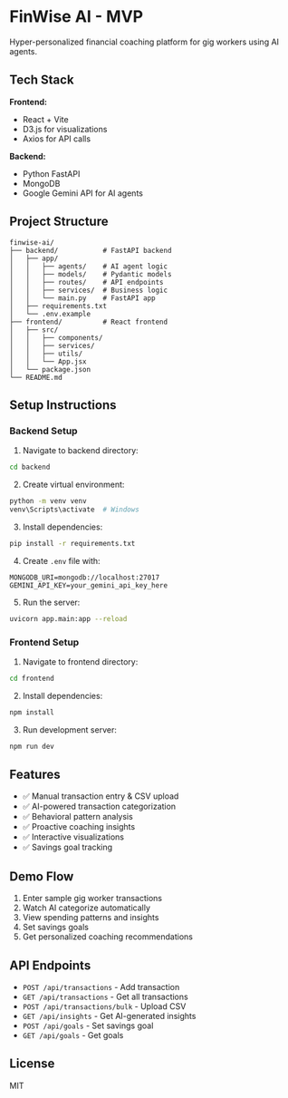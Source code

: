 # FinWise AI - MVP

Hyper-personalized financial coaching platform for gig workers using AI agents.

## Tech Stack

**Frontend:**
- React + Vite
- D3.js for visualizations
- Axios for API calls

**Backend:**
- Python FastAPI
- MongoDB
- Google Gemini API for AI agents

## Project Structure

```
finwise-ai/
├── backend/           # FastAPI backend
│   ├── app/
│   │   ├── agents/    # AI agent logic
│   │   ├── models/    # Pydantic models
│   │   ├── routes/    # API endpoints
│   │   ├── services/  # Business logic
│   │   └── main.py    # FastAPI app
│   ├── requirements.txt
│   └── .env.example
├── frontend/          # React frontend
│   ├── src/
│   │   ├── components/
│   │   ├── services/
│   │   ├── utils/
│   │   └── App.jsx
│   └── package.json
└── README.md
```

## Setup Instructions

### Backend Setup

1. Navigate to backend directory:
```bash
cd backend
```

2. Create virtual environment:
```bash
python -m venv venv
venv\Scripts\activate  # Windows
```

3. Install dependencies:
```bash
pip install -r requirements.txt
```

4. Create `.env` file with:
```
MONGODB_URI=mongodb://localhost:27017
GEMINI_API_KEY=your_gemini_api_key_here
```

5. Run the server:
```bash
uvicorn app.main:app --reload
```

### Frontend Setup

1. Navigate to frontend directory:
```bash
cd frontend
```

2. Install dependencies:
```bash
npm install
```

3. Run development server:
```bash
npm run dev
```

## Features

- ✅ Manual transaction entry & CSV upload
- ✅ AI-powered transaction categorization
- ✅ Behavioral pattern analysis
- ✅ Proactive coaching insights
- ✅ Interactive visualizations
- ✅ Savings goal tracking

## Demo Flow

1. Enter sample gig worker transactions
2. Watch AI categorize automatically
3. View spending patterns and insights
4. Set savings goals
5. Get personalized coaching recommendations

## API Endpoints

- `POST /api/transactions` - Add transaction
- `GET /api/transactions` - Get all transactions
- `POST /api/transactions/bulk` - Upload CSV
- `GET /api/insights` - Get AI-generated insights
- `POST /api/goals` - Set savings goal
- `GET /api/goals` - Get goals

## License

MIT

